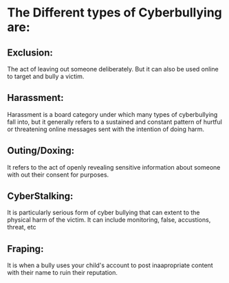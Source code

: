 # The Different types of Cyberbullying are:
## Exclusion: 
 The act of leaving out someone deliberately. But it can also be used online to target and bully a victim.
## Harassment:
 Harassment is a board category under which many types of cyberbullying fall into, but it generally refers to a sustained and constant pattern of hurtful or threatening online messages sent with the intention of doing harm.
## Outing/Doxing:
 It refers to the act of openly revealing sensitive information about someone with out their consent for purposes.
## CyberStalking: 
 It is particularly serious form of cyber bullying that can extent to the physical harm of the victim. It can include monitoring, false, accustions, threat, etc
## Fraping: 
 It is when a bully uses your child's account to post inaapropriate content with their name to ruin their reputation.
